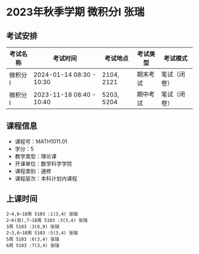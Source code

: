 # 2023年秋季学期 微积分I 张瑞




## 考试安排

| 考试名称 | 考试时间 | 考试地点 | 考试类型 | 考试模式 |
| -------- | -------- | -------- | -------- | -------- |
| 微积分I | 2024-01-14 08:30 - 10:30 | 2104, 2121 | 期末考试 | 笔试（闭卷） |
| 微积分I | 2023-11-18 08:40 - 10:40 | 5203, 5204 | 期中考试 | 笔试（闭卷） |





## 课程信息

- 课程号：MATH1011.01
- 学分：5
- 教学类型：理论课
- 开课单位：数学科学学院
- 课程类别：通修
- 课程层次：本科计划内课程

## 上课时间

```
2~4,6~18周 5103 :1(3,4) 张瑞
2~6(双),7~18周 5103 :3(3,4) 张瑞
3周 5103 :3(8,9) 张瑞
2~3,6~18周 5103 :5(3,4) 张瑞
5周 5103 :6(3,4) 张瑞
6周 5103 :7(3,4) 张瑞
```

